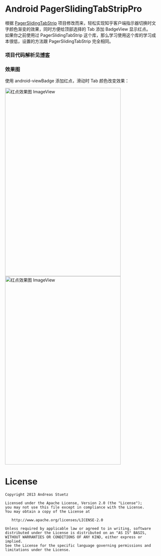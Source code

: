 # Android PagerSlidingTabStripPro
根据 [PagerSlidingTabStrip](https://github.com/astuetz/PagerSlidingTabStrip) 项目修改而来，轻松实现知乎客户端指示器切换时文字颜色渐变的效果，同时方便给顶部选择的 Tab 添加 BadgeView 显示红点。  
如果你之前使用过 PagerSlidingTabStrip 这个库，那么学习使用这个库的学习成本很低，设置的方法跟 PagerSlidingTabStrip 完全相同。

### 项目代码解析见[博客](http://kingideayou.github.io/categories/PagerSlidingTabStrip/)

### 效果图
使用 android-viewBadge 添加红点，滑动时 Tab 颜色改变效果：

<img src="https://raw.githubusercontent.com/kingideayou/PagerSlidingTabStripPro/master/pic_3/my_demo_1.gif" width = "380" height = "620" alt="红点效果图 ImageView" align=center />

<img src="https://raw.githubusercontent.com/kingideayou/PagerSlidingTabStripPro/master/pic_3/my_demo_2.gif" width = "380" height = "620" alt="红点效果图 ImageView" align=center />


# License

    Copyright 2013 Andreas Stuetz

    Licensed under the Apache License, Version 2.0 (the "License");
    you may not use this file except in compliance with the License.
    You may obtain a copy of the License at

       http://www.apache.org/licenses/LICENSE-2.0

    Unless required by applicable law or agreed to in writing, software
    distributed under the License is distributed on an "AS IS" BASIS,
    WITHOUT WARRANTIES OR CONDITIONS OF ANY KIND, either express or implied.
    See the License for the specific language governing permissions and
    limitations under the License.
